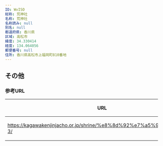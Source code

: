 ```yaml
---
ID: WvISO
総称: 荒神社
名称: 荒神社
名称読み: null
別名: null
都道府県: 香川県
区域: 高松市
緯度: 34.330414
経度: 134.064056
郵便番号: null
住所: 香川県高松市上福岡町810番地
---
```


## その他

### 参考URL

| URL                                                                   | 説明   |
| --------------------------------------------------------------------- | ------ |
| https://kagawakenjinjacho.or.jp/shrine/%e8%8d%92%e7%a5%9e%e7%a4%be-3/ | 神社庁 |
